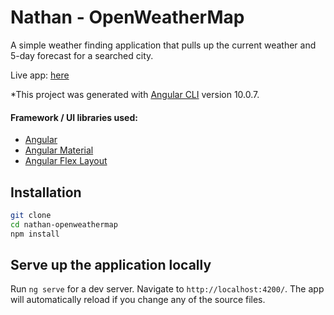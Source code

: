 # Nathan - OpenWeatherMap

A simple weather finding application that pulls up the current weather and 5-day forecast for a searched city.

Live app: [here](http://nathan-openweathermap.s3-website-us-west-2.amazonaws.com/)


*This project was generated with [Angular CLI](https://github.com/angular/angular-cli) version 10.0.7.

#### Framework / UI libraries used:
- [Angular](https://angular.io/)
- [Angular Material](https://material.angular.io/)
- [Angular Flex Layout](https://github.com/angular/flex-layout)

## Installation

```bash
git clone
cd nathan-openweathermap
npm install
```

## Serve up the application locally

Run `ng serve` for a dev server. Navigate to `http://localhost:4200/`. The app will automatically reload if you change any of the source files.
